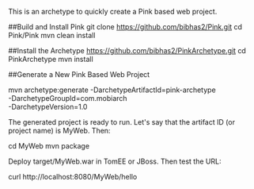 This is an archetype to quickly create a Pink based web project.

##Build and Install Pink
git clone https://github.com/bibhas2/Pink.git
cd Pink/Pink
mvn clean install


##Install the Archetype
https://github.com/bibhas2/PinkArchetype.git
cd PinkArchetype
mvn install

##Generate a New Pink Based Web Project

mvn archetype:generate -DarchetypeArtifactId=pink-archetype \
  -DarchetypeGroupId=com.mobiarch \
  -DarchetypeVersion=1.0

The generated project is ready to run. Let's say that the artifact ID (or project name) is MyWeb. 
Then:

cd MyWeb
mvn package

Deploy target/MyWeb.war in TomEE or JBoss. Then test the URL:

curl http://localhost:8080/MyWeb/hello
